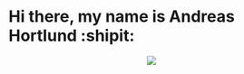 # Hi there, my name is Andreas Hortlund :shipit:

<p align="center">
  <a href="https://skillicons.dev">
    <img src="https://skillicons.dev/icons?i=cs,azure,dotnet,perl,git,mysql,kubernetes,docker,c,neovim,linux,go" />
  </a>
</p>

<!--
**Hortlund/hortlund** is a ✨ _special_ ✨ repository because its `README.md` (this file) appears on your GitHub profile.

Here are some ideas to get you started:

- 🔭 I’m currently working on ...
- 🌱 I’m currently learning ...
- 👯 I’m looking to collaborate on ...
- 🤔 I’m looking for help with ...
- 💬 Ask me about ...
- 📫 How to reach me: ...
- 😄 Pronouns: ...
- ⚡ Fun fact: ...
-->
